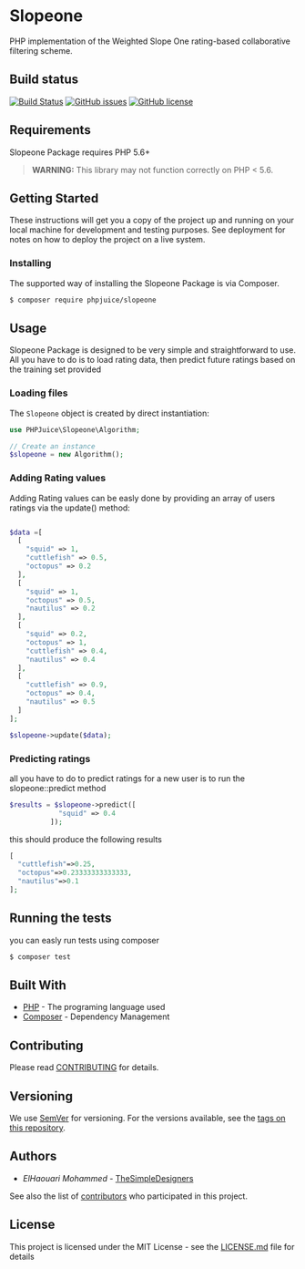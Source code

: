 # Slopeone

PHP implementation of the Weighted Slope One rating-based collaborative filtering scheme.

## Build status
[![Build Status](https://travis-ci.org/PHPJuice/slopeone.svg?branch=master)](https://travis-ci.org/PHPJuice/slopeone)
[![GitHub issues](https://img.shields.io/github/issues/PHPJuice/slopeone.svg)](https://github.com/PHPJuice/slopeone/issues)
[![GitHub license](https://img.shields.io/github/license/PHPJuice/slopeone.svg)](https://github.com/PHPJuice/slopeone/blob/master/LICENSE)

## Requirements
Slopeone Package requires PHP 5.6+
> **WARNING:** This library may not function correctly on PHP < 5.6.

## Getting Started

These instructions will get you a copy of the project up and running on your local machine for development and testing purposes. See deployment for notes on how to deploy the project on a live system.


### Installing

The supported way of installing the Slopeone Package is via Composer.

```sh
$ composer require phpjuice/slopeone
```

## Usage

Slopeone Package is designed to be very simple and straightforward to use. All you have to do is to load rating data, then predict future ratings based on the training set provided

### Loading files

The `Slopeone` object is created by direct instantiation:

```php
use PHPJuice\Slopeone\Algorithm;

// Create an instance
$slopeone = new Algorithm();

```

### Adding Rating values

Adding Rating values can be easly done by providing an array of users ratings via the update() method:

```php

$data =[
  [
    "squid" => 1,
    "cuttlefish" => 0.5,
    "octopus" => 0.2
  ],
  [
    "squid" => 1,
    "octopus" => 0.5,
    "nautilus" => 0.2
  ],
  [
    "squid" => 0.2,
    "octopus" => 1,
    "cuttlefish" => 0.4,
    "nautilus" => 0.4
  ],
  [
    "cuttlefish" => 0.9,
    "octopus" => 0.4,
    "nautilus" => 0.5
  ]
];

$slopeone->update($data);

```

### Predicting ratings

all you have to do to predict ratings for a new user is to run the slopeone::predict method 

```php
$results = $slopeone->predict([
            "squid" => 0.4
          ]);
```
 
this should produce the following results 

```php
[
  "cuttlefish"=>0.25,
  "octopus"=>0.23333333333333,
  "nautilus"=>0.1
];
```

## Running the tests

you can easly run tests using composer

``` bash
$ composer test
```

## Built With

* [PHP](http://www.php.net) - The programing language used
* [Composer](https://getcomposer.org) - Dependency Management

## Contributing

Please read [CONTRIBUTING](CONTRIBUTING.md) for details.

## Versioning

We use [SemVer](http://semver.org/) for versioning. For the versions available, see the [tags on this repository](https://github.com/PHPJuice/slopeone/tags). 

## Authors

* *ElHaouari Mohammed* - [TheSimpleDesigners](https://github.com/thesimpledesigners)

See also the list of [contributors](https://github.com/PHPJuice/slopeone/graphs/contributors) who participated in this project.

## License
This project is licensed under the MIT License - see the [LICENSE.md](LICENSE.md) file for details
